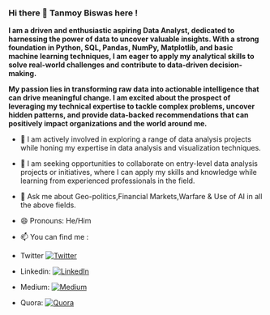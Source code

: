 ### Hi there 👋 Tanmoy Biswas here !


**I am a driven and enthusiastic aspiring Data Analyst, dedicated to harnessing the power of data to uncover valuable insights. With a strong foundation in Python, SQL, Pandas, NumPy, Matplotlib, and basic machine learning techniques, I am eager to apply my analytical skills to solve real-world challenges and contribute to data-driven decision-making.**

**My passion lies in transforming raw data into actionable intelligence that can drive meaningful change. I am excited about the prospect of leveraging my technical expertise to tackle complex problems, uncover hidden patterns, and provide data-backed recommendations that can positively impact organizations and the world around me.**
- 🔭 I am actively involved in exploring a range of data analysis projects while honing my expertise in data analysis and visualization techniques.

- 👯 I am seeking opportunities to collaborate on entry-level data analysis projects or initiatives, where I can apply my skills and knowledge while learning from experienced professionals in the field.

- 💬 Ask me about Geo-politics,Financial Markets,Warfare & Use of AI in all the above fields.

- 😄 Pronouns: He/Him
  
- 📫 You can find me :
- Twitter [![Twitter](http://i.imgur.com/wWzX9uB.png)](https://twitter.com/tanmay171)
 
- Linkedin: [![LinkedIn](https://img.shields.io/badge/LinkedIn-0077B5?style=for-the-badge&logo=linkedin&logoColor=white)](https://www.linkedin.com/in/biswas007/)

- Medium: [![Medium](https://img.shields.io/badge/Medium-12100E?style=for-the-badge&logo=medium&logoColor=white)]([https://medium.com/@your_medium_username](https://medium.com/@biswas007))

- Quora: [![Quora](https://img.shields.io/badge/Quora-00B7FF?style=for-the-badge&logo=quora&logoColor=white)]([https://www.quora.com/profile/your_quora_username](https://tanmoysden.quora.com/))

